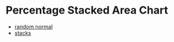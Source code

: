 # Percentage Stacked Area Chart

- [random normal](https://github.com/d3/d3-random#randomNormal)
- [stacks](https://github.com/d3/d3-shape#stacks)
